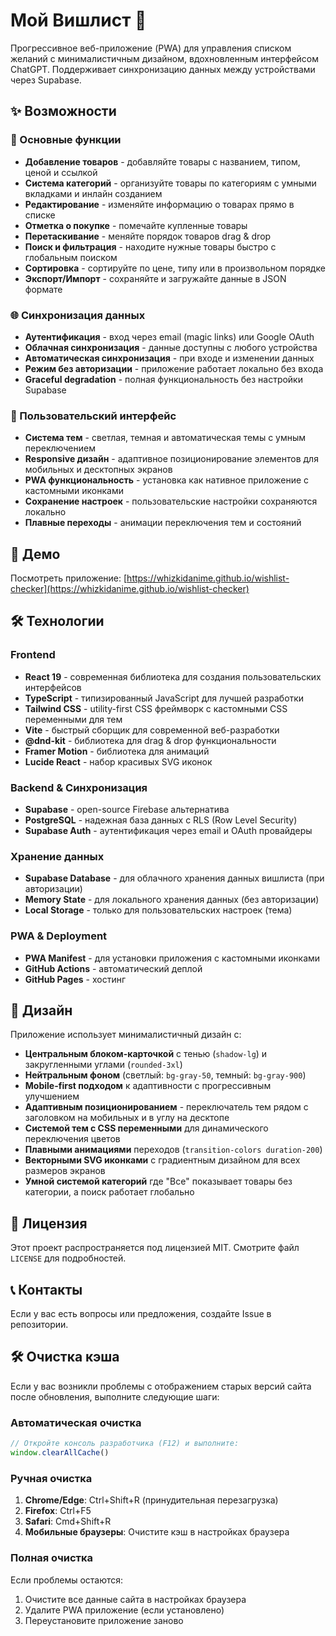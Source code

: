 # Мой Вишлист 🎁

Прогрессивное веб-приложение (PWA) для управления списком желаний с минималистичным дизайном, вдохновленным интерфейсом ChatGPT. Поддерживает синхронизацию данных между устройствами через Supabase.

## ✨ Возможности

### 📝 Основные функции
- **Добавление товаров** - добавляйте товары с названием, типом, ценой и ссылкой
- **Система категорий** - организуйте товары по категориям с умными вкладками и инлайн созданием
- **Редактирование** - изменяйте информацию о товарах прямо в списке
- **Отметка о покупке** - помечайте купленные товары
- **Перетаскивание** - меняйте порядок товаров drag & drop
- **Поиск и фильтрация** - находите нужные товары быстро с глобальным поиском
- **Сортировка** - сортируйте по цене, типу или в произвольном порядке
- **Экспорт/Импорт** - сохраняйте и загружайте данные в JSON формате

### 🌐 Синхронизация данных
- **Аутентификация** - вход через email (magic links) или Google OAuth
- **Облачная синхронизация** - данные доступны с любого устройства
- **Автоматическая синхронизация** - при входе и изменении данных
- **Режим без авторизации** - приложение работает локально без входа
- **Graceful degradation** - полная функциональность без настройки Supabase

### 🎨 Пользовательский интерфейс
- **Система тем** - светлая, темная и автоматическая темы с умным переключением
- **Responsive дизайн** - адаптивное позиционирование элементов для мобильных и десктопных экранов
- **PWA функциональность** - установка как нативное приложение с кастомными иконками
- **Сохранение настроек** - пользовательские настройки сохраняются локально
- **Плавные переходы** - анимации переключения тем и состояний

## 🚀 Демо

Посмотреть приложение: [https://whizkidanime.github.io/wishlist-checker](https://whizkidanime.github.io/wishlist-checker)

## 🛠️ Технологии

### Frontend
- **React 19** - современная библиотека для создания пользовательских интерфейсов
- **TypeScript** - типизированный JavaScript для лучшей разработки
- **Tailwind CSS** - utility-first CSS фреймворк с кастомными CSS переменными для тем
- **Vite** - быстрый сборщик для современной веб-разработки
- **@dnd-kit** - библиотека для drag & drop функциональности
- **Framer Motion** - библиотека для анимаций
- **Lucide React** - набор красивых SVG иконок

### Backend & Синхронизация
- **Supabase** - open-source Firebase альтернатива
- **PostgreSQL** - надежная база данных с RLS (Row Level Security)
- **Supabase Auth** - аутентификация через email и OAuth провайдеры

### Хранение данных
- **Supabase Database** - для облачного хранения данных вишлиста (при авторизации)
- **Memory State** - для локального хранения данных (без авторизации)
- **Local Storage** - только для пользовательских настроек (тема)

### PWA & Deployment
- **PWA Manifest** - для установки приложения с кастомными иконками
- **GitHub Actions** - автоматический деплой
- **GitHub Pages** - хостинг

## 🎨 Дизайн

Приложение использует минималистичный дизайн с:
- **Центральным блоком-карточкой** с тенью (`shadow-lg`) и закругленными углами (`rounded-3xl`)
- **Нейтральным фоном** (светлый: `bg-gray-50`, темный: `bg-gray-900`)
- **Mobile-first подходом** к адаптивности с прогрессивным улучшением
- **Адаптивным позиционированием** - переключатель тем рядом с заголовком на мобильных и в углу на десктопе
- **Системой тем с CSS переменными** для динамического переключения цветов
- **Плавными анимациями** переходов (`transition-colors duration-200`)
- **Векторными SVG иконками** с градиентным дизайном для всех размеров экранов
- **Умной системой категорий** где "Все" показывает товары без категории, а поиск работает глобально

## 📄 Лицензия

Этот проект распространяется под лицензией MIT. Смотрите файл `LICENSE` для подробностей.

## 📞 Контакты

Если у вас есть вопросы или предложения, создайте Issue в репозитории.

## 🛠 Очистка кэша

Если у вас возникли проблемы с отображением старых версий сайта после обновления, выполните следующие шаги:

### Автоматическая очистка
```javascript
// Откройте консоль разработчика (F12) и выполните:
window.clearAllCache()
```

### Ручная очистка
1. **Chrome/Edge**: Ctrl+Shift+R (принудительная перезагрузка)
2. **Firefox**: Ctrl+F5
3. **Safari**: Cmd+Shift+R
4. **Мобильные браузеры**: Очистите кэш в настройках браузера

### Полная очистка
Если проблемы остаются:
1. Очистите все данные сайта в настройках браузера
2. Удалите PWA приложение (если установлено)
3. Переустановите приложение заново